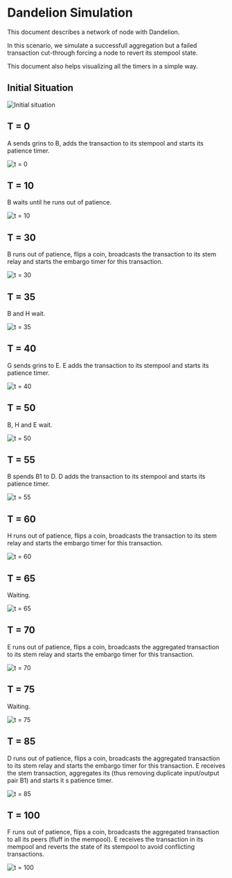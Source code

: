 Dandelion Simulation
==================
This document describes a network of node with Dandelion.

In this scenario, we simulate a successfull aggregation but a failed transaction cut-through forcing a node to revert its stempool state.

This document also helps visualizing all the timers in a simple way.

## Initial Situation

![Initial situation](images/ti.png)

## T = 0

A sends grins to B, adds the transaction to its stempool and starts its patience timer.

![t = 0](images/t0.png)

## T = 10

B waits until he runs out of patience.

![t = 10](images/t10.png)

## T = 30

B runs out of patience, flips a coin, broadcasts the transaction to its stem relay and starts the embargo timer for this transaction.

![t = 30](images/t30.png)

## T = 35

B and H wait.

![t = 35](images/t35.png)

## T = 40

G sends grins to E.
E adds the transaction to its stempool and starts its patience timer.

![t = 40](images/t40.png)

## T = 50

B, H and E wait.

![t = 50](images/t50.png)

## T = 55

B spends B1 to D.
D adds the transaction to its stempool and starts its patience timer.

![t = 55](images/t55.png)

## T = 60

H runs out of patience, flips a coin, broadcasts the transaction to its stem relay and starts the embargo timer for this transaction.

![t = 60](images/t60.png)

## T = 65

Waiting.

![t = 65](images/t65.png)

## T = 70

E runs out of patience, flips a coin, broadcasts the aggregated transaction to its stem relay and starts the embargo timer for this transaction.

![t = 70](images/t70.png)

## T = 75

Waiting.

![t = 75](images/t75.png)

## T = 85

D runs out of patience, flips a coin, broadcasts the aggregated transaction to its stem relay and starts the embargo timer for this transaction.
E receives the stem transaction, aggregates its (thus removing duplicate input/output pair B1) and starts it s patience timer.

![t = 85](images/t85.png)

## T = 100

F runs out of patience, flips a coin, broadcasts the aggregated transaction to all its peers (fluff in the mempool).
E receives the transaction in its mempool and reverts the state of its stempool to avoid conflicting transactions.

![t = 100](images/t100.png)
